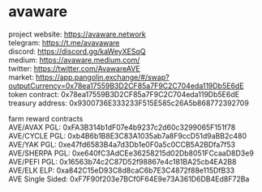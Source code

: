 # avaware
project website: https://avaware.network  
telegram: https://t.me/avavaware  
discord: https://discord.gg/kaWeyXESqQ  
medium: https://avaware.medium.com/  
twitter: https://twitter.com/AvawareAVE  
market: https://app.pangolin.exchange/#/swap?outputCurrency=0x78ea17559B3D2CF85a7F9C2C704eda119Db5E6dE  
token contract: 0x78ea17559B3D2CF85a7F9C2C704eda119Db5E6dE  
treasury address: 0x9300736E333233F515E585c26A5b868772392709

farm reward contracts  
AVE/AVAX PGL: 0xFA3B314b1dF07e4b9237c2d60c3299065F151f78  
AVE/CYCLE PGL: 0xb4B6b1B8E3C83A1035ab7a8F9ccD51d9aBB2c480  
AVE/YAK PGL: 0xe47fd6583B4a7d3Db1e0F0a5c0CCB5A2BDfa7f53  
AVE/SHERPA PGL: 0xe640fC3AdCEe36258215d02Db8051FCcaaD8D3e9  
AVE/PEFI PGL: 0x16563b74c2C87D52f98867e4c181BA25cb4EA2B8  
AVE/ELK ELP: 0xa842C15eD93C8d8caC6b7E3C4872f88e115DfB33  
AVE Single Sided: 0xF7F90f203e7BCf0F64E9e73A361D6DB4Ed8F72Ba  




